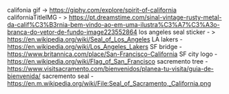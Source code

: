 califonia gif -> https://giphy.com/explore/spirit-of-california
californiaTitleIMG - > https://pt.dreamstime.com/sinal-vintage-rusty-metal-da-calif%C3%B3rnia-bem-vindo-ao-em-uma-ilustra%C3%A7%C3%A3o-branca-do-vetor-de-fundo-image223552864
los angeles seal sticker - > https://en.wikipedia.org/wiki/Seal_of_Los_Angeles
LA lakers - https://en.wikipedia.org/wiki/Los_Angeles_Lakers
SF bridge - https://www.britannica.com/place/San-Francisco-California
SF city logo - https://en.wikipedia.org/wiki/Flag_of_San_Francisco
sacremento tree - https://www.visitsacramento.com/bienvenidos/planea-tu-visita/guia-de-bienvenida/
sacremento seal - https://en.m.wikipedia.org/wiki/File:Seal_of_Sacramento,_California.png